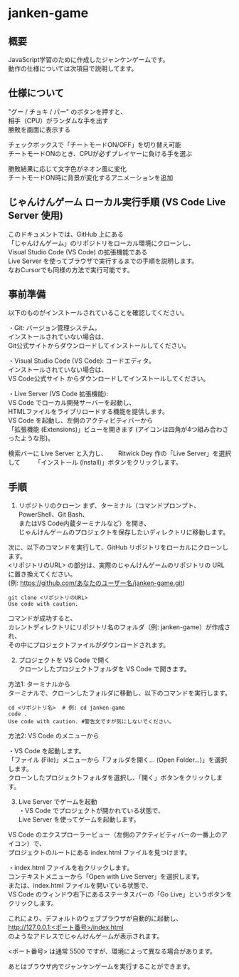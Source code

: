 # janken-game

## 概要
JavaScript学習のために作成したジャンケンゲームです。  
動作の仕様については次項目で説明してます。


## 仕様について

"グー / チョキ / パー" のボタンを押すと、  
相手（CPU）がランダムな手を出す  
勝敗を画面に表示する

チェックボックスで「チートモードON/OFF」を切り替え可能  
チートモードONのとき、CPUが必ずプレイヤーに負ける手を選ぶ

勝敗結果に応じて文字色がネオン風に変化  
チートモードON時に背景が変化するアニメーションを追加


## じゃんけんゲーム ローカル実行手順 (VS Code Live Server 使用)
このドキュメントでは、GitHub 上にある  
「じゃんけんゲーム」のリポジトリをローカル環境にクローンし、  
Visual Studio Code (VS Code) の拡張機能である   
Live Server を使ってブラウザで実行するまでの手順を説明します。  
なおCursorでも同様の方法で実行可能です。


## 事前準備
以下のものがインストールされていることを確認してください。　　

・Git: バージョン管理システム。  
インストールされていない場合は、  
Git公式サイトからダウンロードしてインストールしてください。  

・Visual Studio Code (VS Code): コードエディタ。  
インストールされていない場合は、  
VS Code公式サイト からダウンロードしてインストールしてください。  

・Live Server (VS Code 拡張機能):   
VS Code でローカル開発サーバーを起動し、  
HTMLファイルをライブリロードする機能を提供します。  
VS Code を起動し、左側のアクティビティバーから  
「拡張機能 (Extensions)」ビューを開きます (アイコンは四角が4つ組み合わさったような形)。  

検索バーに Live Server と入力し、　　
Ritwick Dey 作の「Live Server」を選択して　　
「インストール (Install)」ボタンをクリックします。


## 手順
1. リポジトリのクローン
まず、ターミナル（コマンドプロンプト、PowerShell、Git Bash、  
またはVS Code内蔵ターミナルなど）を開き、  
じゃんけんゲームのプロジェクトを保存したいディレクトリに移動します。

次に、以下のコマンドを実行して、GitHub リポジトリをローカルにクローンします。  
<リポジトリのURL> の部分は、実際のじゃんけんゲームのリポジトリの URL に置き換えてください。  
(例: https://github.com/あなたのユーザー名/janken-game.git)

```
git clone <リポジトリのURL>
Use code with caution.
```

コマンドが成功すると、  
カレントディレクトリにリポジトリ名のフォルダ（例: janken-game）が作成され、  
その中にプロジェクトファイルがダウンロードされます。

2. プロジェクトを VS Code で開く  
クローンしたプロジェクトフォルダを VS Code で開きます。  

方法1: ターミナルから  
ターミナルで、クローンしたフォルダに移動し、以下のコマンドを実行します。  


```
cd <リポジトリ名>  # 例: cd janken-game
code .
Use code with caution. #警告文ですが気にしないでください。
```

方法2: VS Code のメニューから  

・VS Code を起動します。  
「ファイル (File)」メニューから「フォルダを開く... (Open Folder...)」を選択します。  
クローンしたプロジェクトフォルダを選択し、「開く」ボタンをクリックします。  

3. Live Server でゲームを起動  
・VS Code でプロジェクトが開かれている状態で、  
Live Server を使ってゲームを起動します。  

VS Code のエクスプローラービュー（左側のアクティビティバーの一番上のアイコン）で、  
プロジェクトのルートにある index.html ファイルを見つけます。  

・index.html ファイルを右クリックします。  
コンテキストメニューから「Open with Live Server」を選択します。  
または、index.html ファイルを開いている状態で、  
VS Code のウィンドウ右下にあるステータスバーの「Go Live」というボタンをクリックします。  

これにより、デフォルトのウェブブラウザが自動的に起動し、  
http://127.0.0.1:<ポート番号>/index.html   
のようなアドレスでじゃんけんゲームが表示されます。  

<ポート番号> は通常 5500 ですが、環境によって異なる場合があります。  

あとはブラウザ内でジャンケンゲームを実行することができます。
